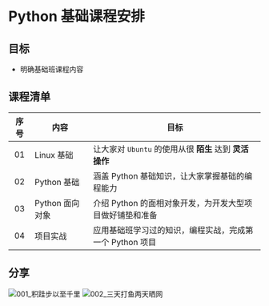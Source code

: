 # Python 基础课程安排

## 目标

* 明确基础班课程内容

## 课程清单

| 序号 | 内容 | 目标 |
| :---: | --- | --- |
| 01 | Linux 基础 | 让大家对 `Ubuntu` 的使用从很 **陌生** 达到 **灵活操作** |
| 02 | Python 基础 | 涵盖 Python 基础知识，让大家掌握基础的编程能力 |
| 03 | Python 面向对象 | 介绍 Python 的面相对象开发，为开发大型项目做好铺垫和准备 |
| 04 | 项目实战 | 应用基础班学习过的知识，编程实战，完成第一个 Python 项目|

## 分享

![001_积跬步以至千里](linux/media/14924508050484/001_%E7%A7%AF%E8%B7%AC%E6%AD%A5%E4%BB%A5%E8%87%B3%E5%8D%83%E9%87%8C.jpg)
![002_三天打鱼两天晒网](linux/media/14924508050484/002_%E4%B8%89%E5%A4%A9%E6%89%93%E9%B1%BC%E4%B8%A4%E5%A4%A9%E6%99%92%E7%BD%91.jpg)
